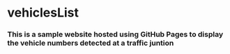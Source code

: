 # vehiclesList
### This is a sample website hosted using GitHub Pages to display the vehicle numbers detected at a traffic juntion
